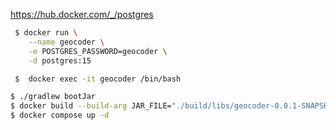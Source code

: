 https://hub.docker.com/_/postgres

```bash
 $ docker run \
    --name geocoder \
    -e POSTGRES_PASSWORD=geocoder \
    -d postgres:15

 $  docker exec -it geocoder /bin/bash
```

```bash
$ ./gradlew bootJar
$ docker build --build-arg JAR_FILE="./build/libs/geocoder-0.0.1-SNAPSHOT.jar" -t geocoder:latest .
$ docker compose up -d
```

